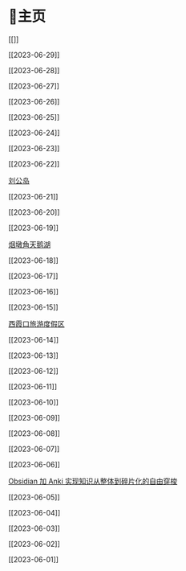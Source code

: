 # 🏡主页

[[]]

[[2023-06-29]]

[[2023-06-28]]

[[2023-06-27]]

[[2023-06-26]]

[[2023-06-25]]

[[2023-06-24]]

[[2023-06-23]]

[[2023-06-22]]

[刘公岛](%E5%88%98%E5%85%AC%E5%B2%9B.md)

[[2023-06-21]]

[[2023-06-20]]

[[2023-06-19]]

[烟墩角天鹅湖](%E7%83%9F%E5%A2%A9%E8%A7%92%E5%A4%A9%E9%B9%85%E6%B9%96.md)

[[2023-06-18]]

[[2023-06-17]]

[[2023-06-16]]

[[2023-06-15]]

[西霞口旅游度假区](%E8%A5%BF%E9%9C%9E%E5%8F%A3%E6%97%85%E6%B8%B8%E5%BA%A6%E5%81%87%E5%8C%BA.md)

[[2023-06-14]]

[[2023-06-13]]

[[2023-06-12]]

[[2023-06-11]]

[[2023-06-10]]

[[2023-06-09]]

[[2023-06-08]]

[[2023-06-07]]

[[2023-06-06]]

[Obsidian 加 Anki 实现知识从整体到碎片化的自由穿梭](Obsidian%20%E5%8A%A0%20Anki%20%E5%AE%9E%E7%8E%B0%E7%9F%A5%E8%AF%86%E4%BB%8E%E6%95%B4%E4%BD%93%E5%88%B0%E7%A2%8E%E7%89%87%E5%8C%96%E7%9A%84%E8%87%AA%E7%94%B1%E7%A9%BF%E6%A2%AD.md)

[[2023-06-05]]

[[2023-06-04]]

[[2023-06-03]]

[[2023-06-02]]

[[2023-06-01]]